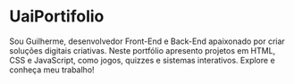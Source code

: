 # UaiPortifolio
Sou Guilherme, desenvolvedor Front-End e Back-End apaixonado por criar soluções digitais criativas. Neste portfólio apresento projetos em HTML, CSS e JavaScript, como jogos, quizzes e sistemas interativos. Explore e conheça meu trabalho!
